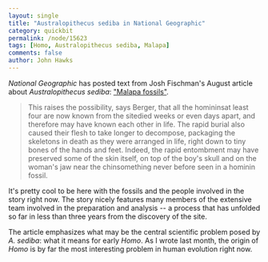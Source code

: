```yaml
---
layout: single 
title: "Australopithecus sediba in National Geographic" 
category: quickbit
permalink: /node/15623
tags: [Homo, Australopithecus sediba, Malapa] 
comments: false 
author: John Hawks 
---
```


<i>National Geographic</i> has posted text from Josh Fischman's August article about <i>Australopithecus sediba</i>: <a href="http://ngm.nationalgeographic.com/2011/08/malapa-fossils/fischman-text">"Malapa fossils"</a>. 

<blockquote>This raises the possibility, says Berger, that all the homininsat least four are now known from the sitedied weeks or even days apart, and therefore may have known each other in life. The rapid burial also caused their flesh to take longer to decompose, packaging the skeletons in death as they were arranged in life, right down to tiny bones of the hands and feet. Indeed, the rapid entombment may have preserved some of the skin itself, on top of the boy's skull and on the woman's jaw near the chinsomething never before seen in a hominin fossil.</blockquote>

It's pretty cool to be here with the fossils and the people involved in the story right now. The story nicely features many members of the extensive team involved in the preparation and analysis -- a process that has unfolded so far in less than three years from the discovery of the site. 

The article emphasizes what may be the central scientific problem posed by <i>A. sediba</i>: what it means for early <i>Homo</i>. As I wrote last month, the origin of <i>Homo</i> is by far the most interesting problem in human evolution right now. 



